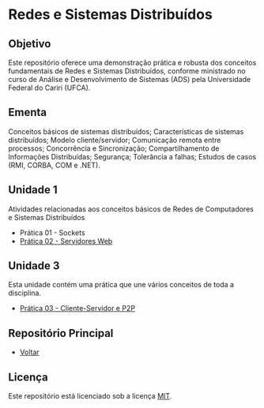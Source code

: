 # Redes e Sistemas Distribuídos

## Objetivo
Este repositório oferece uma demonstração prática e robusta dos conceitos fundamentais de Redes e Sistemas Distribuídos, conforme ministrado no curso de Análise e Desenvolvimento de Sistemas (ADS) pela Universidade Federal do Cariri (UFCA).

## Ementa
Conceitos básicos de sistemas distribuídos; Características de sistemas distribuídos; Modelo cliente/servidor; Comunicação remota entre processos; Concorrência e Sincronização; Compartilhamento de Informações Distribuídas; Segurança; Tolerância a falhas; Estudos de casos (RMI, CORBA, COM e .NET).

## Unidade 1
Atividades relacionadas aos conceitos básicos de Redes de Computadores e Sistemas Distribuídos

* Prática 01 - Sockets
* [Prática 02 - Servidores Web](https://github.com/devitruvius/DNS-web-server)

## Unidade 3
Esta unidade contém uma prática que une vários conceitos de toda a disciplina.

* [Prática 03 - Cliente-Servidor e P2P](https://github.com/devitruvius/DNS-chat-multicast)

## Repositório Principal
* [Voltar](https://github.com/devitruvius/college-repository)

## Licença

Este repositório está licenciado sob a licença [MIT](https://choosealicense.com/licenses/mit/).
